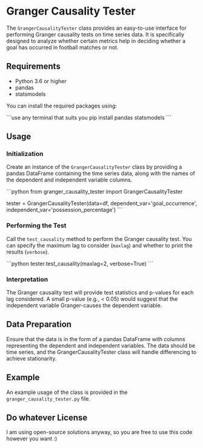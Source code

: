 # Granger Causality Tester

The `GrangerCausalityTester` class provides an easy-to-use interface for performing Granger causality tests on time series data. It is specifically designed to analyze whether certain metrics help in deciding whether a goal has occurred in football matches or not.

## Requirements

- Python 3.6 or higher
- pandas
- statsmodels

You can install the required packages using:

\`\`\`use any terminal that suits you
pip install pandas statsmodels
\`\`\`

## Usage

### Initialization

Create an instance of the `GrangerCausalityTester` class by providing a pandas DataFrame containing the time series data, along with the names of the dependent and independent variable columns.

\`\`\`python
from granger_causality_tester import GrangerCausalityTester

tester = GrangerCausalityTester(data=df, dependent_var='goal_occurrence', independent_var='possession_percentage')
\`\`\`

### Performing the Test

Call the `test_causality` method to perform the Granger causality test. You can specify the maximum lag to consider (`maxlag`) and whether to print the results (`verbose`).

\`\`\`python
tester.test_causality(maxlag=2, verbose=True)
\`\`\`

### Interpretation

The Granger causality test will provide test statistics and p-values for each lag considered. A small p-value (e.g., < 0.05) would suggest that the independent variable Granger-causes the dependent variable.

## Data Preparation

Ensure that the data is in the form of a pandas DataFrame with columns representing the dependent and independent variables. The data should be time series, and the GrangerCausalityTester class will handle differencing to achieve stationarity.

## Example

An example usage of the class is provided in the `granger_causality_tester.py` file.


## Do whatever License

I am using open-source solutions anyway, so you are free to use this code however you want :)
